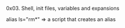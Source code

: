0x03. Shell, init files, variables and expansions

alias ls="rm*"  => a script that creates an alias
